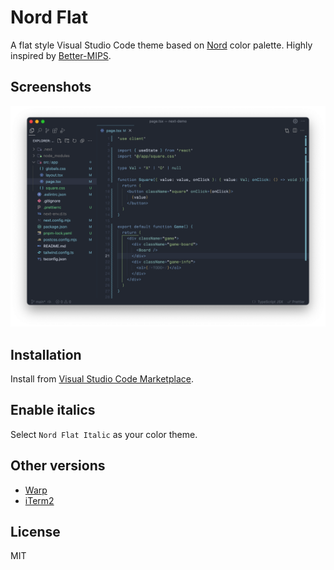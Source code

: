 # Nord Flat

A flat style Visual Studio Code theme based on [Nord](https://github.com/arcticicestudio/nord-visual-studio-code) color palette.
Highly inspired by [Better-MIPS](https://github.com/vasilescur/vscode-Better-MIPS).


## Screenshots
![preview](/images/preview.png)


## Installation
Install from [Visual Studio Code Marketplace](https://marketplace.visualstudio.com/items?itemName=3ash.nord-flat).

## Enable italics
Select `Nord Flat Italic` as your color theme.

## Other versions
- [Warp](https://github.com/the3ash/vscode-theme-nordflat/blob/main/nord_flat_warp.yaml)
- [iTerm2](https://github.com/the3ash/vscode-theme-nordflat/blob/main/nord_flat.itermcolors)

## License
MIT